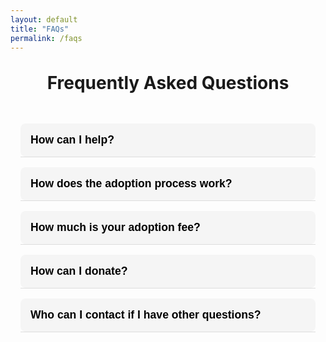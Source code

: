 ```yaml
---
layout: default
title: "FAQs"
permalink: /faqs
---
```


<h1 style="text-align:center; margin-top: 2rem;">Frequently Asked Questions</h1>

<div style="max-width:800px; margin:2rem auto; padding:1rem;">

  <!-- FAQ Item -->
  <div class="faq-item">
    <button class="faq-question">How can I help?</button>
    <div class="faq-answer">
      <p>If you are not in a position to adopt, there are still plenty of other ways you can help us make a difference. We are always in need of more fosters             to help care for our animals until they find their forever home. If you are interested in fostering, please fill out 
        <a href="https://aivvlhly.formester.com/f/hyLNDHMDw" style="color:#3366cc; text-decoration:underline;">
          this form
        </a>
        </p>
    </div>
  </div>
  
  <div class="faq-item">
    <button class="faq-question">How does the adoption process work?</button>
    <div class="faq-answer">
      <p>To start the adoption process, simply fill out 
        <a href="https://aivvlhly.formester.com/f/E3KbE110G" style="color:#3366cc; text-decoration:underline;">
          the adoption form.
        </a>
        Once approved, we'll ask you to send a video of your home for a home check and proof of payment of the adoption fee. Once everything is finalised, your       new dog or cat can go with you to their forever home.
      </p>
    </div>
  </div>

  <div class="faq-item">
    <button class="faq-question">How much is your adoption fee?</button>
    <div class="faq-answer">
      <p>Our adoption fee is R1300. This covers the dog or cat's first vaccinations, microchipping, sterilisation, deworming and tick treatments. If the animal           isn't 6 months old yet, we'll organise a free sterilisation at one of our vets when the puppy or kitten is old enough.
      </p>
    </div>
  </div>

  <div class="faq-item">
    <button class="faq-question">How can I donate?</button>
    <div class="faq-answer">
      <p>We have over 200 cats and dogs in our care, and appreciate all help, including donations. Please use 
        <a href="https://drive.google.com/file/d/1gKN8j9sISq0ozdlRR3N_ogXYFOCXUDJL/view?fbclid=IwZXh0bgNhZW0CMTAAYnJpZBExS3RFdExHNEU0aW9QRm1GbQEeMQo-nziyyrksSrx-3S5uXhffUbm-8gb8hJcthiSM9RHIzEjYt9PN0_l2LCU_aem_H2r0jZbqomrSLxHkC_F5QA" style="color:#3366cc; text-decoration:underline;">
          this link
        </a>
         to see how you can donate. 
      </p>
    </div>
  </div>

  <div class="faq-item">
    <button class="faq-question">Who can I contact if I have other questions?</button>
    <div class="faq-answer">
      <p>If you have any other questions, please contact Nadia at 079 596 3336 or lovingpawsrescue11@gmail.com. 
      </p>
    </div>
  </div>

</div>

<style>
.faq-item {
  border-bottom: 1px solid #ddd;
  margin-bottom: 1rem;
}

.faq-question {
  width: 100%;
  text-align: left;
  background: #f5f5f5;
  border: none;
  padding: 1rem;
  font-size: 1.1rem;
  font-weight: 600;
  cursor: pointer;
  border-radius: 8px;
  transition: background 0.3s ease;
}

.faq-question:hover {
  background: #eaeaea;
}

.faq-answer {
  display: none;
  padding: 0.8rem 1rem;
  background: #fff;
  border-left: 4px solid #ccc;
  border-radius: 0 0 8px 8px;
}

.faq-answer p {
  margin: 0;
}

.faq-question.active {
  background: #dfe8ff;
}
</style>

<script>
const faqButtons = document.querySelectorAll(".faq-question");

faqButtons.forEach(btn => {
  btn.addEventListener("click", () => {
    const answer = btn.nextElementSibling;
    btn.classList.toggle("active");

    if (answer.style.display === "block") {
      answer.style.display = "none";
    } else {
      answer.style.display = "block";
    }
  });
});
</script>
